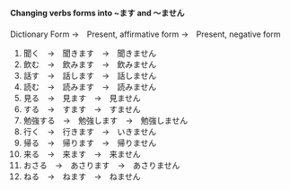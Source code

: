 #### Changing verbs forms into ~ます and ～ません  
Dictionary Form →　Present, affirmative form →　Present, negative form
1. 聞く　→　聞きます　→　聞きません
2. 飲む　→　飲みます　→　飲みません
3. 話す　→　話します　→　話しません
4. 読む　→　読みます　→　読みません
5. 見る　→　見ます　→　見ません
6. する　→　すます　→　すません
7. 勉強する　→　勉強します　→　勉強しません
8. 行く　→　行きます　→　いきません
9. 帰る　→　帰ります　→　帰りません
10. 来る　→　来ます　→　来ません
11. おさる　→　あさります　→　あさりません
12. ねる　→　ねます　→　ねません